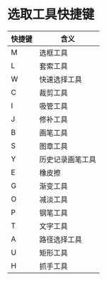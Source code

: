 # 选取工具快捷键
|  快捷键   | 含义  |
|  ----  | ----  |
| M | 选框工具 |
| L | 套索工具 |
| W | 快速选择工具 |
| C | 裁剪工具 |
| I | 吸管工具 |
| J | 修补工具 |
| B | 画笔工具 |
| S | 图章工具 |
| Y | 历史记录画笔工具 |
| E | 橡皮擦 |
| G | 渐变工具 |
| O | 减淡工具 |
| P | 钢笔工具 |
| T | 文字工具 |
| A | 路径选择工具 |
| U | 矩形工具 |
| H | 抓手工具 |